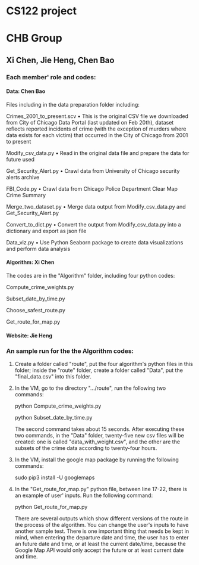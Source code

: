 # CS122 project
# CHB Group
## Xi Chen, Jie Heng, Chen Bao


### Each member' role and codes:

####  Data: Chen Bao

Files including in the data preparation folder including:

Crimes_2001_to_present.scv
•	This is the original CSV file we downloaded from City of Chicago Data Portal (last updated on Feb 20th), dataset reflects reported incidents of crime (with the exception of murders where data exists for each victim) that occurred in the City of Chicago from 2001 to present

Modify_csv_data.py 
•	Read in the original data file and prepare the data for future used 

Get_Security_Alert.py 
•	Crawl data from University of Chicago security alerts archive

FBI_Code.py
•	Crawl data from Chicago Police Department Clear Map Crime Summary 

Merge_two_dataset.py 
•	Merge data output from Modify_csv_data.py and Get_Security_Alert.py 

Convert_to_dict.py
•	Convert the output from Modify_csv_data.py into a dictionary and export as json file

Data_viz.py 
•	Use Python Seaborn package to create data visualizations and perform data analysis 


####  Algorithm: Xi Chen
   
   The codes are in the "Algorithm" folder, including four python codes:
   
   Compute_crime_weights.py
   
   Subset_date_by_time.py
   
   Choose_safest_route.py
   
   Get_route_for_map.py
   

#### Website: Jie Heng







### An sample run for the the Algorithm codes:

1. Create a folder called "route", put the four algorithm's python files in this folder; inside the "route" folder, create a folder called "Data", put the "final_data.csv" into this folder.

2. In the VM, go to the directory ".../route", run the following two commands:
   
   python Compute_crime_weights.py
   
   python Subset_date_by_time.py
   
   The second command takes about 15 seconds. After executing these two commands, in the "Data" folder, twenty-five new csv files will be created: one is called "data_with_weight.csv", and the other are the subsets of the crime data according to twenty-four hours.

3. In the VM, install the google map package by running the following commands:

   sudo pip3 install -U googlemaps
   
4. In the "Get_route_for_map.py" python file, between line 17-22, there is an example of user' inputs. Run the following command:

   python Get_route_for_map.py
   
   There are several outputs which show different versions of the route in the process of the algorithm. You can change the user's inputs to have another sample test. There is one important thing that needs be kept in mind, when entering the departure date and time, the user has to enter an future date and time, or at least the current date/time, because the Google Map API would only accept the future or at least current date and time. 
   
   
